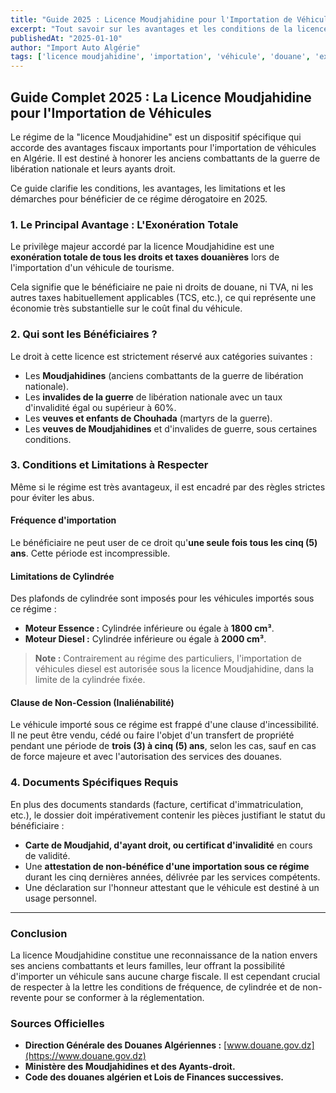 ```yaml
---
title: "Guide 2025 : Licence Moudjahidine pour l'Importation de Véhicules en Algérie"
excerpt: "Tout savoir sur les avantages et les conditions de la licence Moudjahidine pour importer un véhicule en Algérie. Bénéficiaires, exonérations, limitations et documents requis."
publishedAt: "2025-01-10"
author: "Import Auto Algérie"
tags: ['licence moudjahidine', 'importation', 'véhicule', 'douane', 'exonération', 'réglementation 2025']
---
```


## Guide Complet 2025 : La Licence Moudjahidine pour l'Importation de Véhicules

Le régime de la "licence Moudjahidine" est un dispositif spécifique qui accorde des avantages fiscaux importants pour l'importation de véhicules en Algérie. Il est destiné à honorer les anciens combattants de la guerre de libération nationale et leurs ayants droit.

Ce guide clarifie les conditions, les avantages, les limitations et les démarches pour bénéficier de ce régime dérogatoire en 2025.

### 1. Le Principal Avantage : L'Exonération Totale

Le privilège majeur accordé par la licence Moudjahidine est une **exonération totale de tous les droits et taxes douanières** lors de l'importation d'un véhicule de tourisme.

Cela signifie que le bénéficiaire ne paie ni droits de douane, ni TVA, ni les autres taxes habituellement applicables (TCS, etc.), ce qui représente une économie très substantielle sur le coût final du véhicule.

### 2. Qui sont les Bénéficiaires ?

Le droit à cette licence est strictement réservé aux catégories suivantes :
-   Les **Moudjahidines** (anciens combattants de la guerre de libération nationale).
-   Les **invalides de la guerre** de libération nationale avec un taux d'invalidité égal ou supérieur à 60%.
-   Les **veuves et enfants de Chouhada** (martyrs de la guerre).
-   Les **veuves de Moudjahidines** et d'invalides de guerre, sous certaines conditions.

### 3. Conditions et Limitations à Respecter

Même si le régime est très avantageux, il est encadré par des règles strictes pour éviter les abus.

#### Fréquence d'importation
Le bénéficiaire ne peut user de ce droit qu'**une seule fois tous les cinq (5) ans**. Cette période est incompressible.

#### Limitations de Cylindrée
Des plafonds de cylindrée sont imposés pour les véhicules importés sous ce régime :
-   **Moteur Essence :** Cylindrée inférieure ou égale à **1800 cm³**.
-   **Moteur Diesel :** Cylindrée inférieure ou égale à **2000 cm³**.

> **Note :** Contrairement au régime des particuliers, l'importation de véhicules diesel est autorisée sous la licence Moudjahidine, dans la limite de la cylindrée fixée.

#### Clause de Non-Cession (Inaliénabilité)
Le véhicule importé sous ce régime est frappé d'une clause d'incessibilité. Il ne peut être vendu, cédé ou faire l'objet d'un transfert de propriété pendant une période de **trois (3) à cinq (5) ans**, selon les cas, sauf en cas de force majeure et avec l'autorisation des services des douanes.

### 4. Documents Spécifiques Requis

En plus des documents standards (facture, certificat d'immatriculation, etc.), le dossier doit impérativement contenir les pièces justifiant le statut du bénéficiaire :
-   **Carte de Moudjahid, d'ayant droit, ou certificat d'invalidité** en cours de validité.
-   Une **attestation de non-bénéfice d'une importation sous ce régime** durant les cinq dernières années, délivrée par les services compétents.
-   Une déclaration sur l'honneur attestant que le véhicule est destiné à un usage personnel.

---

### Conclusion

La licence Moudjahidine constitue une reconnaissance de la nation envers ses anciens combattants et leurs familles, leur offrant la possibilité d'importer un véhicule sans aucune charge fiscale. Il est cependant crucial de respecter à la lettre les conditions de fréquence, de cylindrée et de non-revente pour se conformer à la réglementation.

### Sources Officielles

-   **Direction Générale des Douanes Algériennes :** [www.douane.gov.dz](https://www.douane.gov.dz)
-   **Ministère des Moudjahidines et des Ayants-droit.**
-   **Code des douanes algérien et Lois de Finances successives.** 